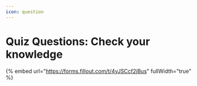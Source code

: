 ```yaml
---
icon: question
---
```


# Quiz Questions: Check your knowledge

{% embed url="https://forms.fillout.com/t/4yJSCcf2jBus" fullWidth="true" %}

